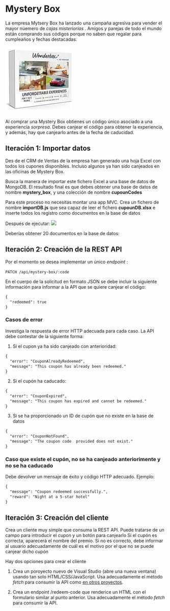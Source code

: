 # Mystery Box 

La empresa Mytsery Box ha lanzado una campaña agresiva para vender el mayor núemero de _cajas misteriorias_ . Amigos y parejas de todo el mundo están comprando sus códigos porque no saben que regalar para cumpleaños y fechas destacadas.

![Mystery Box](wonder.jpg)

Al comprar una Mystery Box obtienes un código único asociado a una experiencia _sorpresa_. Debes canjear el código para obtener la experiencia, y además, hay que canjearlo antes de la fecha de caducidad.

## Iteración 1: Importar datos

Des de el CRM de Ventas de la empresa han generado una hoja Excel con todos los cupones disponibles. Incluso algunos ya han sido canjeados en las oficinas de Mystery Box. 

Busca la manera de importar este fichero Excel a una base de datos de MongoDB.
El resultado final es que debes obtener una base de datos de nombre **mystery_box**, y una colección de nombre **cupounCodes** 

Para este proceso no necesitas montar una app MVC. Crea un fichero de nombre **importDB.js** que sea capaz de leer el fichero **cupounDB.xlsx** e inserte todos los registro como documentos en la base de datos

Después de ejecutar:
![](https://oscarm.tinytake.com/media/16bce8f?filename=1727947878828_TinyTake03-10-2024-11-31-16_638635446781166886.png&sub_type=thumbnail_preview&type=attachment&width=1191&height=121)

Deberías obtener 20 documentos en la base de datos:


## Iteración 2: Creación de la REST API

Por el momento se desea implementar un único _endpoint_ :

`PATCH /api/mystery-box/:code`

En el cuerpo de la solicitud en formato JSON se debe incluir la siguiente información para informar a la API que se quiere canjear el código:

```
{
  "redeemed": true
}
```

### Casos de error

Investiga la respuesta de error HTTP adecuada para cada caso.
La API debe contestar de la siguiente forma:

1. Si el cupon ya ha sido canjeado con anterioridad:

```
{
  "error": "CouponAlreadyRedeemed",
  "message": "This coupon has already been redeemed."
}
```

2. Si el cupón ha caducado:

```
{
  "error": "CouponExpired",
  "message": "This coupon has expired and cannot be redeemed."
}
```

3. Si se ha proporcionado un ID de cupón que no existe en la base de datos

```
{
  "error": "CouponNotFound",
  "message": "The coupon code  provided does not exist."
}
```

### Caso que existe el cupón, no se ha canjeado anteriorimente y no se ha caducado

Debe devolver un mensaje de éxito y código HTTP adecuado. Ejemplo:

```
{
  "message": "Coupon redeemed successfully.",
  "reward": "Night at a 5-star hotel"
}
```
 
## Iteración 3: Creación del cliente

Crea un cliente muy simple que consuma la REST API.
Puede tratarse de un campo para introducir el cupon y un botón para canjearlo
Si el cupón es correcta, aparecerá el nombre del premio.
Si no es correcto, debe informar al usuario adecuadamente de cuál es el motivo por el que no se puede canjear dicho cupón

Hay dos opciones para crear el cliente

1. Crea un poroyecto nuevo de Visual Studio (abre una nueva ventana) usando tan solo HTML/CSS/JavaScript. Usa adecuadamente el método _fetch_ para consumir la API como [en otros proyectos](https://github.com/omiras/random-joke-api-project).

2. Crea un endpoint /redeem-code que renderice un HTML con el formulario similar al punto anterior. Usa adecuadamente el método _fetch_ para consumir la API.



